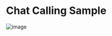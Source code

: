 # Chat Calling Sample
![image](https://user-images.githubusercontent.com/4012388/140258311-b1334b16-2304-40c3-b617-d59990ca3a4b.png)
